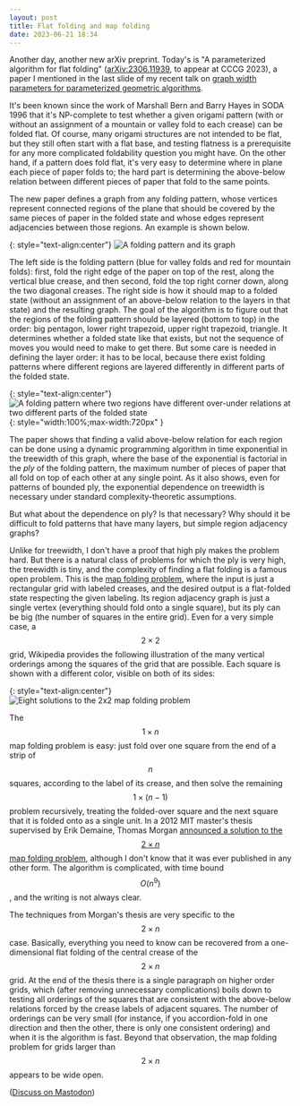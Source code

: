 ```yaml
---
layout: post
title: Flat folding and map folding
date: 2023-06-21 18:34
---
```

Another day, another new arXiv preprint. Today's is "A parameterized algorithm for flat folding" ([arXiv:2306.11939](https://arxiv.org/abs/2306.11939), to appear at CCCG 2023), a paper I mentioned in the last slide of my recent talk on [graph width parameters for parameterized geometric algorithms](https://www.ics.uci.edu/~eppstein/pubs/Epp-WPAGP-23.pdf).

It's been known since the work of Marshall Bern and Barry Hayes in SODA 1996 that it's NP-complete to test whether a given origami pattern (with or without an assignment of a mountain or valley fold to each crease) can be folded flat. Of course, many origami structures are not intended to be flat, but they still often start with a flat base, and testing flatness is a prerequisite for any more complicated foldability question you might have. On the other hand, if a pattern does fold flat, it's very easy to determine where in plane each piece of paper folds to; the hard part is determining the above-below relation between different pieces of paper that fold to the same points.

The new paper defines a graph from any folding pattern, whose vertices represent connected regions of the plane that should be covered by the same pieces of paper in the folded state and whose edges represent adjacencies between those regions. An example is shown below.

{: style="text-align:center"}
![A folding pattern and its graph]({{site.baseurl}}/assets/2023/folding-graph.svg)

The left side is the folding pattern (blue for valley folds and red for mountain folds): first, fold the right edge of the paper on top of the rest, along the vertical blue crease, and then second, fold the top right corner down, along the two diagonal creases. The right side is how it should map to a folded state (without an assignment of an above-below relation to the layers in that state) and the resulting graph. The goal of the algorithm is to figure out that the regions of the folding pattern should be layered (bottom to top) in the order: big pentagon, lower right trapezoid, upper right trapezoid, triangle. It determines whether a folded state like that exists, but not the sequence of moves you would need to make to get there. But some care is needed in defining the layer order: it has to be local, because there exist folding patterns where different regions are layered differently in different parts of the folded state.

{: style="text-align:center"}
![A folding pattern where two regions have different over-under relations at two different parts of the folded state]({{site.baseurl}}/assets/2023/over-under.svg){: style="width:100%;max-width:720px" }

The paper shows that finding a valid above-below relation for each region can be done using a dynamic programming algorithm in time exponential in the treewidth of this graph, where the base of the exponential is factorial in the _ply_ of the folding pattern, the maximum number of pieces of paper that all fold on top of each other at any single point. As it also shows, even for patterns of bounded ply, the exponential dependence on treewidth is necessary under standard complexity-theoretic assumptions.

But what about the dependence on ply? Is that necessary? Why should it be difficult to fold patterns that have many layers, but simple region adjacency graphs?

Unlike for treewidth, I don't have a proof that high ply makes the problem hard. But there is a natural class of problems for which the ply is very high, the treewidth is tiny, and the complexity of finding a flat folding is a famous open problem. This is the [map folding problem](https://en.wikipedia.org/wiki/Map_folding), where the input is just a rectangular grid with labeled creases, and the desired output is a flat-folded state respecting the given labeling. Its region adjacency graph is just a single vertex (everything should fold onto a single square), but its ply can be big (the number of squares in the entire grid). Even for a very simple case, a $$2\times 2$$ grid, Wikipedia provides the following illustration of the many vertical orderings among the squares of the grid that are possible. Each square is shown with a different color, visible on both of its sides:

{: style="text-align:center"}
![Eight solutions to the 2x2 map folding problem]({{site.baseurl}}/assets/2023/map-foldings.png 'CC-BY-SA 3.0 image File:MapFoldings-2x2.png by Robert Dickau from Wikimedia commons')

The $$1\times n$$ map folding problem is easy: just fold over one square from the end of a strip of $$n$$ squares, according to the label of its crease, and then solve the remaining $$1\times (n-1)$$ problem recursively, treating the folded-over square and the next square that it is folded onto as a single unit. In a 2012 MIT master's thesis supervised by Erik Demaine, Thomas Morgan [announced a solution to the $$2\times n$$ map folding problem](http://dspace.mit.edu/handle/1721.1/77030), although I don't know that it was ever published in any other form. The algorithm is complicated, with time bound $$O(n^9)$$, and the writing is not always clear.

The techniques from Morgan's thesis are very specific to the $$2\times n$$ case. Basically, everything you need to know can be recovered from a one-dimensional flat folding of the central crease of the $$2\times n$$ grid. At the end of the thesis there is a single paragraph on higher order grids, which (after removing unnecessary complications) boils down to testing all orderings of the squares that are consistent with the above-below relations forced by the crease labels of adjacent squares. The number of orderings can be very small (for instance, if you accordion-fold in one direction and then the other, there is only one consistent ordering) and when it is the algorithm is fast. Beyond that observation, the map folding problem for grids larger than $$2\times n$$ appears to be wide open.

([Discuss on Mastodon](https://mathstodon.xyz/@11011110/110585322158385767))